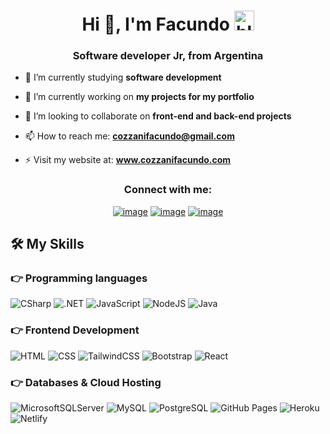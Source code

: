 <h1 align="center">Hi 👋, I'm Facundo <img src="https://cdn3.emoji.gg/emojis/89104-blobcat-hug.png" height="32px" alt="blobcat_hug"></h1>
<h3 align="center">Software developer Jr, from Argentina</h3>

- 🔭 I’m currently studying **software development**

- 🌱 I’m currently working on **my projects for my portfolio**

- 👯 I’m looking to collaborate on **front-end and back-end projects**

- 📫 How to reach me: **cozzanifacundo@gmail.com**

- ⚡ Visit my website at: **www.cozzanifacundo.com**

<h3 align="center">Connect with me:</h3>
<div align="center">

[![image](https://img.shields.io/badge/LinkedIn-0077B5?style=for-the-badge&logo=linkedin&logoColor=white)](https://www.linkedin.com/in/facundocozzani/)
[![image](https://img.shields.io/badge/WhatsApp-%23239120?style=for-the-badge&logo=whatsapp&logoColor=white)](https://wa.me/1155709631)
[![image](https://img.shields.io/badge/Gmail-D14836?style=for-the-badge&logo=gmail&logoColor=white)](mailto:cozzanifacundo@gmail.com)
  
</div>

## 🛠️ My Skills

### 👉 Programming languages

<p align="left"> 
  <img alt="CSharp" src="https://img.shields.io/badge/C%23-%23239120?style=for-the-badge&logo=csharp&logoColor=white"> 
  <img alt=".NET" src="https://img.shields.io/badge/.NET-5C2D91?style=for-the-badge&logo=.net&logoColor=white"> 
  <img alt="JavaScript" src="https://img.shields.io/badge/javascript-%23323330.svg?style=for-the-badge&logo=javascript&logoColor=%23F7DF1E">
  <img alt="NodeJS" src="https://img.shields.io/badge/node.js-6DA55F?style=for-the-badge&logo=node.js&logoColor=white">
  <img alt="Java" src="https://img.shields.io/badge/java-%23ED8B00.svg?style=for-the-badge&logo=openjdk&logoColor=white"/>
</p>

### 👉 Frontend Development
<p align="left"> 
  <img alt="HTML" src="https://img.shields.io/badge/html5-%23E34F26.svg?style=for-the-badge&logo=html5&logoColor=white">
  <img alt="CSS" src="https://img.shields.io/badge/css3-%231572B6.svg?style=for-the-badge&logo=css3&logoColor=white">
  <img alt="TailwindCSS" src="https://img.shields.io/badge/tailwindcss-%2338B2AC.svg?style=for-the-badge&logo=tailwind-css&logoColor=white"/>
  <img alt="Bootstrap" src="https://img.shields.io/badge/bootstrap-%238511FA.svg?style=for-the-badge&logo=bootstrap&logoColor=white"/>
  <img alt="React" src="https://img.shields.io/badge/react-%2320232a.svg?style=for-the-badge&logo=react&logoColor=%2361DAFB"/>

</p>

### 👉 Databases & Cloud Hosting
<p align="left">
  <img alt="MicrosoftSQLServer" src="https://img.shields.io/badge/Microsoft%20SQL%20Server-CC2927?style=for-the-badge&logo=microsoft%20sql%20server&logoColor=white">
  <img alt="MySQL" src ="https://img.shields.io/badge/mysql-4479A1.svg?style=for-the-badge&logo=mysql&logoColor=white"/>
  <img alt="PostgreSQL" src ="https://img.shields.io/badge/postgresql-4479A1.svg?style=for-the-badge&logo=postgresql&logoColor=white"/>
  <img alt="GitHub Pages" src="https://img.shields.io/badge/github%20pages-121013?style=for-the-badge&logo=github&logoColor=white">
  <img alt="Heroku" src="https://img.shields.io/badge/heroku-%23430098.svg?style=for-the-badge&logo=heroku&logoColor=white">
  <img alt="Netlify" src ="https://img.shields.io/badge/netlify-%23000000.svg?style=for-the-badge&logo=netlify&logoColor=#00C7B7">
 </p>
<br/>


